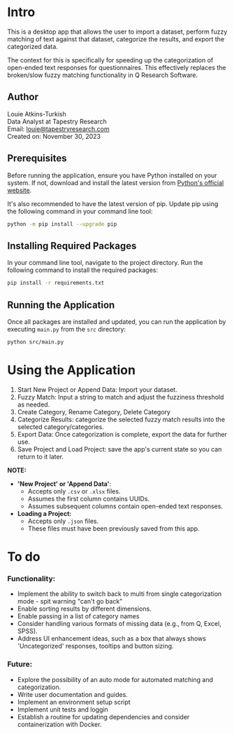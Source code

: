 # Intro

This is a desktop app that allows the user to import a dataset, perform fuzzy matching of text against that dataset, categorize the results, and export the categorized data.

The context for this is specifically for speeding up the categorization of open-ended text responses for questionnaires. This effectively replaces the broken/slow fuzzy matching functionality in Q Research Software.

## Author

Louie Atkins-Turkish  
Data Analyst at Tapestry Research  
Email: louie@tapestryresearch.com  
Created on: November 30, 2023

## Prerequisites
Before running the application, ensure you have Python installed on your system. If not, download and install the latest version from [Python's official website](https://www.python.org/downloads/).

It's also recommended to have the latest version of pip. Update pip using the following command in your command line tool:

```sh
python -m pip install --upgrade pip
```

## Installing Required Packages

In your command line tool, navigate to the project directory. Run the following command to install the required packages:

```sh
pip install -r requirements.txt
```

## Running the Application

Once all packages are installed and updated, you can run the application by executing `main.py` from the `src` directory:

```sh
python src/main.py
```

# Using the Application
1. Start New Project or Append Data: Import your dataset.
2. Fuzzy Match: Input a string to match and adjust the fuzziness threshold as needed.
3. Create Category, Rename Category, Delete Category
4. Categorize Results: categorize the selected fuzzy match results into the selected category/categories.
5. Export Data: Once categorization is complete, export the data for further use.
6. Save Project and Load Project: save the app's current state so you can return to it later.

**NOTE:**
- **'New Project' or 'Append Data'**:
    - Accepts only `.csv` or `.xlsx` files.
    - Assumes the first column contains UUIDs.
    - Assumes subsequent columns contain open-ended text responses.
- **Loading a Project:**
    - Accepts only `.json` files.
    - These files must have been previously saved from this app.

# To do

### Functionality:

- Implement the ability to switch back to multi from single categorization mode - spit warning "can't go back"
- Enable sorting results by different dimensions.
- Enable passing in a list of category names
- Consider handling various formats of missing data (e.g., from Q, Excel, SPSS).
- Address UI enhancement ideas, such as a box that always shows 'Uncategorized' responses, tooltips and button sizing.

### Future:

- Explore the possibility of an auto mode for automated matching and categorization.
- Write user documentation and guides.
- Implement an environment setup script
- Implement unit tests and loggin
- Establish a routine for updating dependencies and consider containerization with Docker.